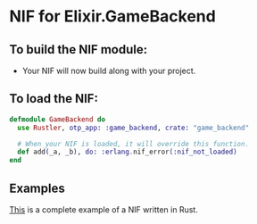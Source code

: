 # NIF for Elixir.GameBackend

## To build the NIF module:

- Your NIF will now build along with your project.

## To load the NIF:

```elixir
defmodule GameBackend do
  use Rustler, otp_app: :game_backend, crate: "game_backend"

  # When your NIF is loaded, it will override this function.
  def add(_a, _b), do: :erlang.nif_error(:nif_not_loaded)
end
```

## Examples

[This](https://github.com/rusterlium/NifIo) is a complete example of a NIF written in Rust.
